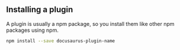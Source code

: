 ## Installing a plugin

A plugin is usually a npm package, so you install them like other npm packages using npm.

```bash npm2yarn
npm install --save docusaurus-plugin-name
```